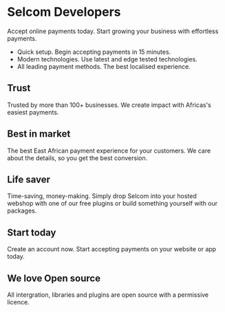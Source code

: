# Selcom Developers

Accept online payments today. Start growing your business with effortless payments.


- Quick setup. Begin accepting payments in 15 minutes.
- Modern technologies. Use latest and edge tested technologies.
- All leading payment methods. The best localised experience.

## Trust

Trusted by more than 100+ businesses. We create impact with Africas's easiest payments.

## Best in market

The best East African payment experience for your customers. We care about the details, so you get the best conversion.

## Life saver

Time-saving, money-making. Simply drop Selcom into your hosted webshop with one of our free plugins or build something yourself with our packages.

## Start today

Create an account now. Start accepting payments on your website or app today. 

## We love Open source

All intergration, libraries and plugins are open source with a permissive licence.
